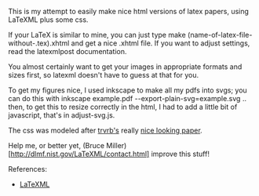 
This is my attempt to easily make nice html versions of latex papers, using LaTeXML plus some css.

If your LaTeX is similar to mine, you can just type 
    make (name-of-latex-file-without-.tex).xhtml
and get a nice .xhtml file.  If you want to adjust settings, read the latexmlpost documentation.

You almost certainly want to get your images in appropriate formats and sizes first, so latexml doesn't have to guess at that for you.

To get my figures nice, I used inkscape to make all my pdfs into svgs; you can do this with
    inkscape example.pdf --export-plain-svg=example.svg
.. then, to get this to resize correctly in the html, I had to add a little bit of javascript, that's in adjust-svg.js.

The css was modeled after [trvrb's](https://github.com/trvrb) really [nice looking paper](http://www.trevorbedford.com/canalization/index.html).

Help me, or better yet, (Bruce Miller)[http://dlmf.nist.gov/LaTeXML/contact.html] improve this stuff!

References:
* [LaTeXML](http://dlmf.nist.gov/LaTeXML/)
